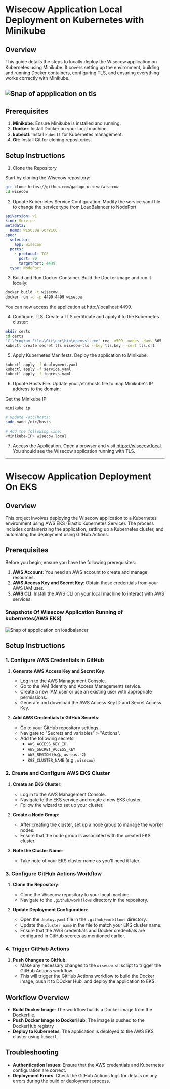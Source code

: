 # Wisecow Application Local Deployment on Kubernetes with Minikube

## Overview

This guide details the steps to locally deploy the Wisecow application on Kubernetes using Minikube. It covers setting up the environment, building and running Docker containers, configuring TLS, and ensuring everything works correctly with Minikube.

## ![Snap of appplication on tls](./tls.png)

## Prerequisites

1. **Minikube**: Ensure Minikube is installed and running.
2. **Docker**: Install Docker on your local machine.
3. **kubectl**: Install `kubectl` for Kubernetes management.
4. **Git**: Install Git for cloning repositories.

## Setup Instructions

1. Clone the Repository

Start by cloning the Wisecow repository:

```bash
git clone https://github.com/gadagojushiva/wisecow
cd wisecow
```
2. Update Kubernetes Service Configuration.
Modify the service.yaml file to change the service type from LoadBalancer to NodePort
```yaml
apiVersion: v1
kind: Service
metadata:
  name: wisecow-service
spec:
  selector:
    app: wisecow
  ports:
    - protocol: TCP
      port: 80
      targetPort: 4499
  type: NodePort
```
3. Build and Run Docker Container.
Build the Docker image and run it locally:

```bash
docker build -t wisecow .
docker run -d -p 4499:4499 wisecow
```
You can now access the application at http://localhost:4499.

4. Configure TLS.
Create a TLS certificate and apply it to the Kubernetes cluster:
```bash
mkdir certs
cd certs
"C:\Program Files\Git\usr\bin\openssl.exe" req -x509 -nodes -days 365 -newkey rsa:2048 -keyout tls.key -out tls.crt -subj "/CN=wisecow.local/O=wisecow"
kubectl create secret tls wisecow-tls --key tls.key --cert tls.crt
```
5. Apply Kubernetes Manifests.
Deploy the application to Minikube:

```bash
kubectl apply -f deployment.yaml
kubectl apply -f service.yaml
kubectl apply -f ingress.yaml
```
6. Update Hosts File.
Update your /etc/hosts file to map Minikube's IP address to the domain:

Get the Minikube IP:


```bash
minikube ip

# Update /etc/hosts:
sudo nano /etc/hosts

# Add the following line:
<Minikube-IP> wisecow.local
```

7. Access the Application.
Open a browser and visit https://wisecow.local. You should see the Wisecow application running with TLS.

-------------------------------------------------------------------------------------------------------------------------------------------------------------------
# Wisecow Application Deployment On EKS

## Overview

This project involves deploying the Wisecow application to a Kubernetes environment using AWS EKS (Elastic Kubernetes Service). The process includes containerizing the application, setting up a Kubernetes cluster, and automating the deployment using GitHub Actions.

## Prerequisites

Before you begin, ensure you have the following prerequisites:

1. **AWS Account**: You need an AWS account to create and manage resources.
2. **AWS Access Key and Secret Key**: Obtain these credentials from your AWS IAM user.
3. **AWS CLI**: Install the AWS CLI on your local machine to interact with AWS services.

### Snapshots Of Wisecow Application Running of kubernetes(AWS EKS)
![Snap of appplication on loadbalancer](./snap.png)

## Setup Instructions

### 1. Configure AWS Credentials in GitHub

1. **Generate AWS Access Key and Secret Key**:
   - Log in to the AWS Management Console.
   - Go to the IAM (Identity and Access Management) service.
   - Create a new IAM user or use an existing user with appropriate permissions.
   - Generate and download the AWS Access Key ID and Secret Access Key.

2. **Add AWS Credentials to GitHub Secrets**:
   - Go to your GitHub repository settings.
   - Navigate to "Secrets and variables" > "Actions".
   - Add the following secrets:
     - `AWS_ACCESS_KEY_ID`
     - `AWS_SECRET_ACCESS_KEY`
     - `AWS_REGION` (e.g., `us-east-2`)
     - `K8S_CLUSTER_NAME` (e.g., `wisecow`)

### 2. Create and Configure AWS EKS Cluster

1. **Create an EKS Cluster**:
   - Log in to the AWS Management Console.
   - Navigate to the EKS service and create a new EKS cluster.
   - Follow the wizard to set up your cluster.

2. **Create a Node Group**:
   - After creating the cluster, set up a node group to manage the worker nodes.
   - Ensure that the node group is associated with the created EKS cluster.

3. **Note the Cluster Name**:
   - Take note of your EKS cluster name as you'll need it later.

### 3. Configure GitHub Actions Workflow

1. **Clone the Repository**:
   - Clone the Wisecow repository to your local machine.
   - Navigate to the `.github/workflows` directory in the repository.

2. **Update Deployment Configuration**:
   - Open the `deploy.yaml` file in the `.github/workflows` directory.
   - Update the `cluster name` in the file to match your EKS cluster name.
   - Ensure that the AWS credentials and Docker credentials are configured in GitHub secrets as mentioned earlier.


### 4. Trigger GitHub Actions

1. **Push Changes to GitHub**:
   - Make any necessary changes to the `wisecow.sh` script to trigger the GitHub Actions workflow.
   - This will trigger the GitHub Actions workflow to build the Docker image, push it to DOcker Hub, and deploy the application to EKS.

## Workflow Overview

- **Build Docker Image**: The workflow builds a Docker image from the Dockerfile.
- **Push Docker Image to DockerHub**: The image is pushed to the DockerHub registry
- **Deploy to Kubernetes**: The application is deployed to the AWS EKS cluster using `kubectl`.


## Troubleshooting

- **Authentication Issues**: Ensure that the AWS credentials and Kubernetes configuration are correct.
- **Deployment Errors**: Check the GitHub Actions logs for details on any errors during the build or deployment process.
